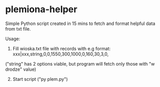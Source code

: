 # plemiona-helper
Simple Python script created in 15 mins to fetch and format helpful data from txt file.

Usage:
1. Fill wioska.txt file with records with e.g format: xxx|xxx,string,0,0,1550,300,1000,0,160,30,3,0,

("string" has 2 options viable, but program will fetch only those with "w drodze" value)

2. Start script ("py plem.py")
